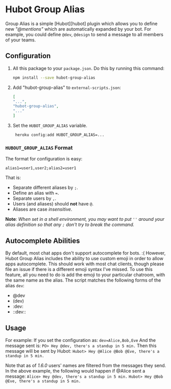 # Hubot Group Alias

Group Alias is a simple [Hubot][hubot] plugin which allows you to define new *"@mentions"* which are automatically expanded by your bot. For example, you could define `@dev`, `@design` to send a message to all members of your teams.

## Configuration
1. All this package to your `package.json`. Do this by running this command:

	```sh
	npm install --save hubot-group-alias
	```
2. Add "hubot-group-alias" to `external-scripts.json`:

	```json
	[
	"...",
	"hubot-group-alias",
	"..."
	]
	```
3. Set the `HUBOT_GROUP_ALIAS` variable.

		heroku config:add HUBOT_GROUP_ALIAS=...

###   `HUBOUT_GROUP_ALIAS` Format
The format for configuration is easy:

    alias1=user1,user2;alias2=user1

That is:

* Separate different aliases by `;`.
* Define an alias with `=`.
* Separate users by `,`.
* Users (and aliases) should __not__ have `@`.
* Aliases are case *insensitive*.

**Note**: *When set in a shell environment, you may want to put `''` around your alias definition so that any `;` don't try to break the command.*

## Autocomplete Abilities
By default, most chat apps don't support autocomplete for bots. :(
However, Hubot Group Alias includes the ability to use custom emoji in order to allow apps autocomplete. This should work with most chat clients, though please file an issue if there is a different emoji syntax I've missed. To use this feature, all you need to do is add the emoji to your particular chatroom, with the same name as the alias.
The script matches the following forms of the alias `dev`:

* @dev
* (dev)
* :dev:
* ::dev::

## Usage
For example:
If you set the configuration as:
`dev=Alice,Bob,Eve`
And the message sent is:
`PO> Hey @dev, there's a standup in 5 min.`
Then this message will be sent by Hubot:
`Hubot> Hey @Alice @Bob @Eve, there's a standup in 5 min.`

Note that as of _1.6.0_ users' names are filtered from the messages they send.
In the above example, the following would happen if @Alice sent a message:
`Alice> Hey @dev, there's a standup in 5 min.`
`Hubot> Hey @Bob @Eve, there's a standup in 5 min.`

